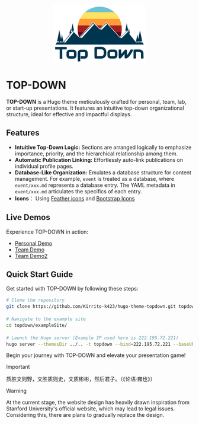 
<p align="center">
<a href="https://github.com/Kirrito-k423/githubTemplate" target="_blank">
	<img src="./images/topdown-LogoMakr.png" width=""/>
</a>
</p>

# TOP-DOWN

**TOP-DOWN** is a Hugo theme meticulously crafted for personal, team, lab, or start-up presentations. It features an intuitive top-down organizational structure, ideal for effective and impactful displays.

## Features

- **Intuitive Top-Down Logic:** Sections are arranged logically to emphasize importance, priority, and the hierarchical relationship among them.
- **Automatic Publication Linking:** Effortlessly auto-link publications on individual profile pages.
- **Database-Like Organization:** Emulates a database structure for content management. For example, `event` is treated as a database, where `event/xxx.md` represents a database entry. The YAML metadata in `event/xxx.md` articulates the specifics of each entry.
- **Icons**： Using [Feather icons](https://feathericons.com/) and [Bootstrap Icons](https://icons.getbootstrap.com/)

## Live Demos

Experience TOP-DOWN in action:
- [Personal Demo](https://td.shaojiemike.top/)
- [Team Demo](https://kirrito-k423.github.io/hugo-theme-topdown/)
- [Team Demo2](https://acsalab.github.io/acsa-web-2024/)

## Quick Start Guide

Get started with TOP-DOWN by following these steps:

```bash
# Clone the repository
git clone https://github.com/Kirrito-k423/hugo-theme-topdown.git topdown

# Navigate to the example site
cd topdown/exampleSite/

# Launch the Hugo server (Example IP used here is 222.195.72.221)
hugo server --themesDir ../.. -t topdown --bind=222.195.72.221 --baseURL=http://222.195.72.221 -p 1314 -D -d ../../../public_2
```

Begin your journey with TOP-DOWN and elevate your presentation game!

> [!IMPORTANT]  
> 质胜文则野，文胜质则史，文质彬彬，然后君子。（《论语·雍也》）

> [!WARNING] 
> At the current stage, the website design has heavily drawn inspiration from Stanford University's official website, which may lead to legal issues. Considering this, there are plans to gradually replace the design.

